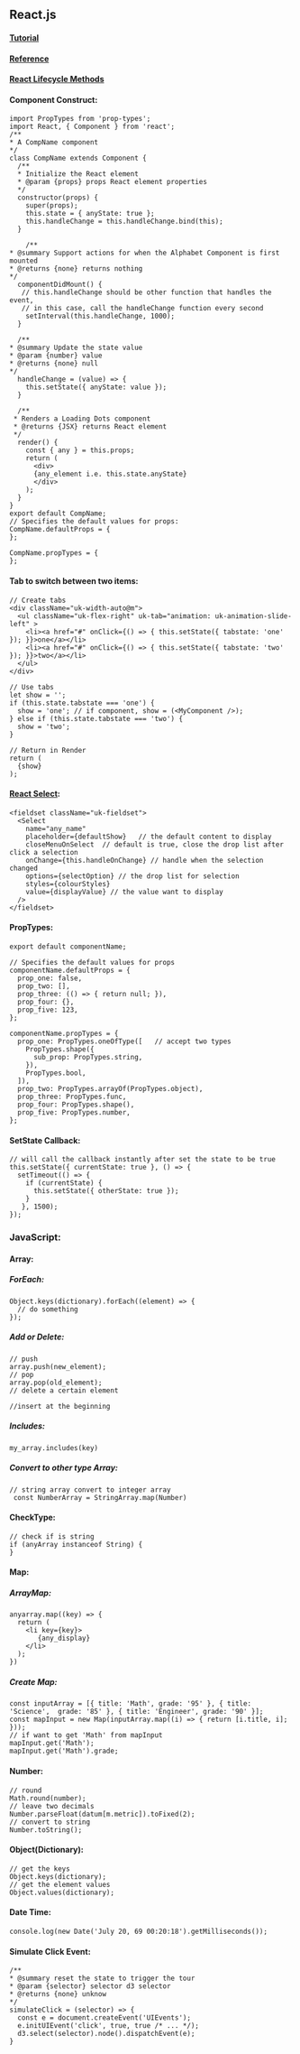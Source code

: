 ## **React.js**  
#### **[Tutorial](https://reactjs.org/docs/hello-world.html)**  
#### **[Reference](https://developer.mozilla.org/en-US/docs/Web/JavaScript/Reference/Global_Objects)**
#### **[React Lifecycle Methods](https://www.tutorialspoint.com/reactjs/reactjs_component_life_cycle.htm)**  
#### **Component Construct:**  
```
import PropTypes from 'prop-types';
import React, { Component } from 'react';
/**
* A CompName component
*/
class CompName extends Component {
  /**
  * Initialize the React element
  * @param {props} props React element properties
  */
  constructor(props) {
    super(props);
    this.state = { anyState: true };
    this.handleChange = this.handleChange.bind(this);
  }
  
    /**
* @summary Support actions for when the Alphabet Component is first mounted
* @returns {none} returns nothing
*/
  componentDidMount() {
   // this.handleChange should be other function that handles the event, 
   // in this case, call the handleChange function every second
    setInterval(this.handleChange, 1000);
  }

  /**
* @summary Update the state value
* @param {number} value
* @returns {none} null
*/
  handleChange = (value) => {
    this.setState({ anyState: value });
  }

  /**
 * Renders a Loading Dots component
 * @returns {JSX} returns React element
 */
  render() {
    const { any } = this.props;
    return (
      <div>
      {any_element i.e. this.state.anyState}
      </div>
    );
  }
}
export default CompName;
// Specifies the default values for props:
CompName.defaultProps = {
};

CompName.propTypes = {
};

```
#### **Tab to switch between two items:**  
```
// Create tabs
<div className="uk-width-auto@m">
  <ul className="uk-flex-right" uk-tab="animation: uk-animation-slide-left" >
    <li><a href="#" onClick={() => { this.setState({ tabstate: 'one' }); }}>one</a></li>
    <li><a href="#" onClick={() => { this.setState({ tabstate: 'two' }); }}>two</a></li>
  </ul>
</div>

// Use tabs
let show = '';
if (this.state.tabstate === 'one') {
  show = 'one'; // if component, show = (<MyComponent />);
} else if (this.state.tabstate === 'two') {
  show = 'two';
}

// Return in Render
return (
  {show}
);
```
#### **[React Select](https://github.com/JedWatson/react-select):**  
```
<fieldset className="uk-fieldset">
  <Select
    name="any_name"  
    placeholder={defaultShow}   // the default content to display
    closeMenuOnSelect  // default is true, close the drop list after click a selection
    onChange={this.handleOnChange} // handle when the selection changed
    options={selectOption} // the drop list for selection
    styles={colourStyles}
    value={displayValue} // the value want to display
  />
</fieldset>
```
#### **PropTypes:**  
```
export default componentName;

// Specifies the default values for props
componentName.defaultProps = {
  prop_one: false,
  prop_two: [], 
  prop_three: (() => { return null; }),
  prop_four: {},
  prop_five: 123,
};

componentName.propTypes = {
  prop_one: PropTypes.oneOfType([   // accept two types
    PropTypes.shape({
      sub_prop: PropTypes.string,
    }),
    PropTypes.bool,
  ]),
  prop_two: PropTypes.arrayOf(PropTypes.object),
  prop_three: PropTypes.func,
  prop_four: PropTypes.shape(),
  prop_five: PropTypes.number,
};
```
#### **SetState Callback:**  
```
// will call the callback instantly after set the state to be true
this.setState({ currentState: true }, () => {
  setTimeout(() => {
    if (currentState) {
      this.setState({ otherState: true });
    }
   }, 1500);
});
```
### **JavaScript:**
#### **Array:**  
##### **ForEach:**  
```
Object.keys(dictionary).forEach((element) => {
  // do something
});
```
##### **Add or Delete:**  
```
// push
array.push(new_element);
// pop 
array.pop(old_element);
// delete a certain element

//insert at the beginning
```
##### **Includes:**  
```
my_array.includes(key)
```
##### **Convert to other type Array:**  
```
// string array convert to integer array
 const NumberArray = StringArray.map(Number)
```
#### **CheckType:**  
```
// check if is string
if (anyArray instanceof String) {
}
```

#### **Map:**
##### **ArrayMap:**  
```
anyarray.map((key) => {
  return (
    <li key={key}>
       {any_display}
    </li>
  );
})
```
##### **Create Map:**  
```
const inputArray = [{ title: 'Math', grade: '95' }, { title: 'Science',  grade: '85' }, { title: 'Engineer', grade: '90' }];
const mapInput = new Map(inputArray.map((i) => { return [i.title, i]; }));
// if want to get 'Math' from mapInput
mapInput.get('Math');
mapInput.get('Math').grade;
```
#### **Number:**  
```
// round
Math.round(number);
// leave two decimals
Number.parseFloat(datum[m.metric]).toFixed(2);
// convert to string
Number.toString();
```
#### **Object(Dictionary):**  
```
// get the keys
Object.keys(dictionary);
// get the element values
Object.values(dictionary);
```
#### **Date Time:**  
```
console.log(new Date('July 20, 69 00:20:18').getMilliseconds());
```
#### **Simulate Click Event:**  
```
/**
* @summary reset the state to trigger the tour
* @param {selector} selector d3 selector
* @returns {none} unknow
*/
simulateClick = (selector) => {
  const e = document.createEvent('UIEvents');
  e.initUIEvent('click', true, true /* ... */);
  d3.select(selector).node().dispatchEvent(e);
}
```
